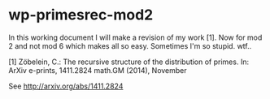 # wp-primesrec-mod2
In this working document I will make a revision of my work [1]. Now for mod 2 and not mod 6 which makes all so easy. Sometimes I'm so stupid. wtf..

[1] Zöbelein, C.: The recursive structure of the distribution of primes. In: ArXiv
e-prints, 1411.2824 math.GM (2014), November

See http://arxiv.org/abs/1411.2824
